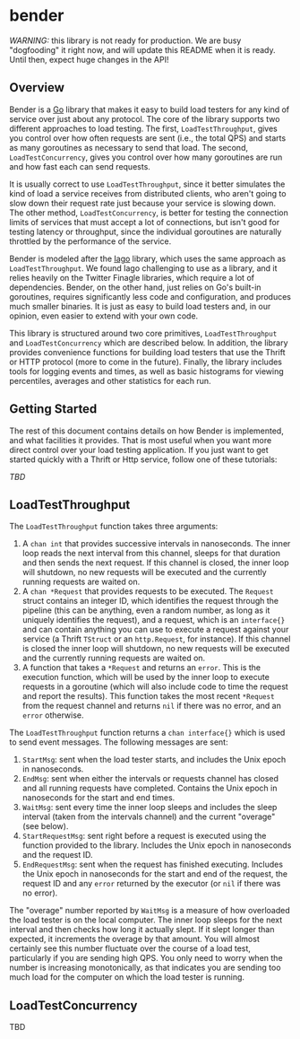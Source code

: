 bender
======

*WARNING:* this library is not ready for production. We are busy "dogfooding" it right now, and will
update this README when it is ready. Until then, expect huge changes in the API!

## Overview

Bender is a [Go](http://golang.org) library that makes it easy to build load testers for any kind
of service over just about any protocol. The core of the library supports two different approaches
to load testing. The first, `LoadTestThroughput`, gives you control over how often requests are
sent (i.e., the total QPS) and starts as many goroutines as necessary to send that load. The second,
`LoadTestConcurrency`, gives you control over how many goroutines are run and how fast each can send
requests.

It is usually correct to use `LoadTestThroughput`, since it better simulates the kind of load a
service receives from distributed clients, who aren't going to slow down their request rate just
because your service is slowing down. The other method, `LoadTestConcurrency`, is better for testing
the connection limits of services that must accept a lot of connections, but isn't good for testing
latency or throughput, since the individual goroutines are naturally throttled by the performance
of the service.

Bender is modeled after the [Iago](http://twitter.github.io/iago/philosophy.html) library, which
uses the same approach as `LoadTestThroughput`. We found Iago challenging to use as a library, and
it relies heavily on the Twitter Finagle libraries, which require a lot of dependencies. Bender, on
the other hand, just relies on Go's built-in goroutines, requires significantly less code and
configuration, and produces much smaller binaries. It is just as easy to build load testers and,
in our opinion, even easier to extend with your own code.

This library is structured around two core primitives, `LoadTestThroughput` and `LoadTestConcurrency`
which are described below. In addition, the library provides convenience functions for building
load testers that use the Thrift or HTTP protocol (more to come in the future). Finally, the library
includes tools for logging events and times, as well as basic histograms for viewing percentiles,
averages and other statistics for each run.

## Getting Started

The rest of this document contains details on how Bender is implemented, and what facilities it
provides. That is most useful when you want more direct control over your load testing application.
If you just want to get started quickly with a Thrift or Http service, follow one of these
tutorials:

*TBD*

## LoadTestThroughput

The `LoadTestThroughput` function takes three arguments:

1. A `chan int` that provides successive intervals in nanoseconds. The inner loop reads the next
interval from this channel, sleeps for that duration and then sends the next request. If this 
channel is closed, the inner loop will shutdown, no new requests will be executed and the currently
running requests are waited on.
2. A `chan *Request` that provides requests to be executed. The `Request` struct contains an integer
ID, which identifies the request through the pipeline (this can be anything, even a random number,
as long as it uniquely identifies the request), and a request, which is an `interface{}` and can
contain anything you can use to execute a request against your service (a Thrift `TStruct` or an
`http.Request`, for instance). If this channel is closed the inner loop will shutdown, no new
requests will be executed and the currently running requests are waited on.
3. A function that takes a `*Request` and returns an `error`. This is the execution function, which
will be used by the inner loop to execute requests in a goroutine (which will also include code to
time the request and report the results). This function takes the most recent `*Request` from the
request channel and returns `nil` if there was no error, and an `error` otherwise.

The `LoadTestThroughput` function returns a `chan interface{}` which is used to send event messages.
The following messages are sent:

1. `StartMsg`: sent when the load tester starts, and includes the Unix epoch in nanoseconds.
2. `EndMsg`: sent when either the intervals or requests channel has closed and all running requests
have completed. Contains the Unix epoch in nanoseconds for the start and end times.
3. `WaitMsg`: sent every time the inner loop sleeps and includes the sleep interval (taken from
the intervals channel) and the current "overage" (see below).
4. `StartRequestMsg`: sent right before a request is executed using the function provided to the
library. Includes the Unix epoch in nanoseconds and the request ID.
5. `EndRequestMsg`: sent when the request has finished executing. Includes the Unix epoch in
nanoseconds for the start and end of the request, the request ID and any `error` returned by the
executor (or `nil` if there was no error).

The "overage" number reported by `WaitMsg` is a measure of how overloaded the load tester is on the
local computer. The inner loop sleeps for the next interval and then checks how long it actually
slept. If it slept longer than expected, it increments the overage by that amount. You will almost
certainly see this number fluctuate over the course of a load test, particularly if you are sending
high QPS. You only need to worry when the number is increasing monotonically, as that indicates you
are sending too much load for the computer on which the load tester is running.

## LoadTestConcurrency

TBD
